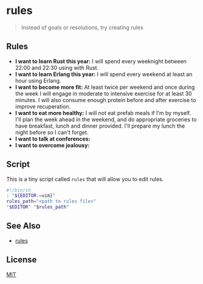 # rules
> Instead of goals or resolutions, try creating rules

## Rules
- __I want to learn Rust this year:__ I will spend every
  weeknight between 22:00 and 22:30 using with Rust.
- __I want to learn Erlang this year:__ I will spend every weekend at least an
  hour using Erlang.
- __I want to become more fit:__ At least twice per weekend and once during the
  week I will engage in moderate to intensive exercise for at least 30 minutes.
  I will also consume enough protein before and after exercise to improve
  recuperation.
- __I want to eat more healthy:__ I will not eat prefab meals if I'm by myself.
  I'll plan the week ahead in the weekend, and do appropriate groceries to have
  breakfast, lunch and dinner provided. I'll prepare my lunch the night before
  so I can't forget.
- __I want to talk at conferences:__
- __I want to overcome jealousy:__

## Script
This is a tiny script called `rules` that will allow you to edit rules.
```sh
#!/bin/sh
: "${EDITOR:=vim}"
rules_path="<path to rules file>"
"$EDITOR" "$rules_path"
```

## See Also
- [rules](http://zenhabits.net/rules)

## License
[MIT](https://tldrlegal.com/license/mit-license)
